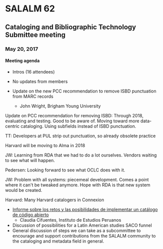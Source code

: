 # SALALM 62
## Cataloging and Bibliographic Technology Submittee meeting
### May 20, 2017

#### Meeting agenda
* Intros (16 attendees)
* No updates from members

* Update on the new PCC recommendation to remove ISBD punctuation from MARC records
  * John Wright, Brigham Young University

Update on PCC recommendation for removing ISBD:
Through 2018, evaluating and testing. Good to be aware of. Moving toward more data-centric cataloging. Using subfields instead of ISBD punctuation.

TT:
Developers at PUL strip out punctuation, so already obsolete practice
 
Harvard will be moving to Alma in 2018

JW: 
Learning from RDA that we had to do a lot ourselves. Vendors waiting to see what will happen.

Pedersen:
Looking forward to see what OCLC does with it.

JW:
Problem with all systems: piecemeal development. Comes a point where it can't be tweaked anymore. Hope with RDA is that new system would be created.

Harvard:
Many Harvard catalogers in Connexion



 
* [Informe sobre los retos y las posibilidades de implementar un catálogo de código abierto](https://docs.google.com/presentation/d/1ZfFbhJzBrgoARZdViteKPBcGzPEDsi6fvReCHnxViw8/edit?usp=sharing)
  * Claudia Cifuentes, Instituto de Estudios Peruanos
* Discussion of possibilities for a Latin American studies SACO funnel
* General discussion of steps we can take as a subcommittee to encourage and support contributions from the SALALM community to the cataloging and metadata field in general.
